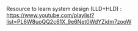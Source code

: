 Resource to learn system design (LLD+HLD) :
https://www.youtube.com/playlist?list=PL6W8uoQQ2c61X_9e6Net0WdYZidm7zooW
